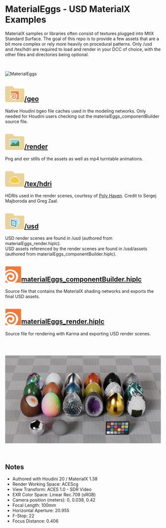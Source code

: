 # MaterialEggs - USD MaterialX Examples
MaterialX samples or libraries often consist of textures plugged into MtlX Standard Surface. The goal of this repo is to provide a few assets that are a bit more complex or rely more heavily on procedural patterns. Only /usd and /tex/hdri are required to load and render in your DCC of choice, with the other files and directories being optional.

<br>

![MaterialEggs](render/extra/materialeggs.png)

<br>

<img align="left" width="62" src="render/extra/folder_geo.png"/>

## [/geo](geo)
Native Houdini bgeo file caches used in the modeling networks. Only needed for Houdini users checking out the materialEggs_componentBuilder source file.

<br>

<img align="left" width="62" src="render/extra/folder_render.png"/>

## [/render](render)
Png and exr stills of the assets as well as mp4 turntable animations.

<br>

<img align="left" width="62" src="render/extra/folder_texhdri.png"/>

## [/tex/hdri](tex/hdri)
HDRIs used in the render scenes, courtesy of [Poly Haven](https://polyhaven.com/). Credit to Sergej Majboroda and Greg Zaal.

<br>

<img align="left" width="62" src="render/extra/folder_usd.png"/>

## [/usd](usd)
USD render scenes are found in /usd (authored from materialEggs_render.hiplc). <br>
USD assets referenced by the render scenes are found in /usd/assets (authored from materialEggs_componentBuilder.hiplc).

<br>

<img align="left" width="52" src="render/extra/app_hou.png"/>

## [materialEggs_componentBuilder.hiplc](materialEggs_componentBuilder.hiplc)
Source file that contains the MaterialX shading networks and exports the final USD assets.

<br>

<img align="left" width="52" src="render/extra/app_hou.png"/>

## [materialEggs_render.hiplc](materialEggs_render.hiplc)
Source file for rendering with Karma and exporting USD render scenes.

<br> 
<br> 

![MaterialEggs 18up](render/extra/materialeggs_18up.jpg)

<br> 

## Notes
- Authored with Houdini 20 / MaterialX 1.38
- Render Working Space: ACEScg
- View Transform: ACES 1.0 - SDR Video
- EXR Color Space: Linear Rec.709 (sRGB)
- Camera position (meters): 0, 0.038, 0.42
- Focal Length: 100mm
- Horizontal Aperture: 20.955
- F-Stop: 22
- Focus Distance: 0.406
